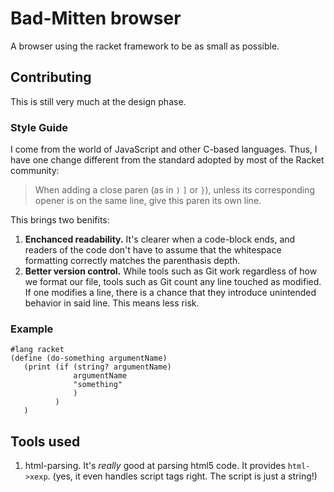 # Bad-Mitten browser

A browser using the racket framework to be as small as possible.

## Contributing

This is still very much at the design phase.

### Style Guide

I come from the world of JavaScript and other C-based languages. Thus, I have
one change different from the standard adopted by most of the Racket community:

> When adding a close paren (as in `)` `]` or `}`), unless its corresponding
> opener is on the same line, give this paren its own line.

This brings two benifits:

1. **Enchanced readability.** It's clearer when a code-block ends, and readers
of the code don't have to assume that the whitespace formatting correctly
matches the parenthasis depth.
2. **Better version control.** While tools such as Git work regardless of how
we format our file, tools such as Git count any line touched as modified. If
one modifies a line, there is a chance that they introduce unintended behavior
in said line. This means less risk.

### Example

```racket
#lang racket
(define (do-something argumentName)
   (print (if (string? argumentName)
              argumentName
              "something"
              )
          )
   )
```

## Tools used

1. html-parsing. It's _really_ good at parsing html5 code. It provides `html->xexp`. (yes, it even handles script tags right. The script is just a string!)
